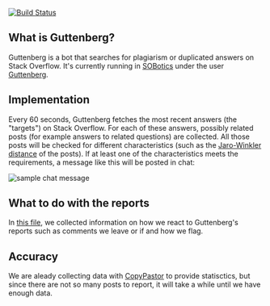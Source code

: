 [![Build Status](https://travis-ci.org/SOBotics/Guttenberg.svg?branch=master)](https://travis-ci.org/SOBotics/Guttenberg)

## What is Guttenberg?

Guttenberg is a bot that searches for plagiarism or duplicated answers on Stack Overflow. It's currently running in [SOBotics][1] under the user [Guttenberg][2].


## Implementation

Every 60 seconds, Guttenberg fetches the most recent answers (the "targets") on Stack Overflow. For each of these answers, possibly related posts (for example answers to related questions) are collected. All those posts will be checked for different characteristics (such as the [Jaro-Winkler distance](https://en.wikipedia.org/wiki/Jaro–Winkler_distance) of the posts). If at least one of the characteristics meets the requirements, a message like this will be posted in chat:

![sample chat message](https://i.imgur.com/a35TxnN.png)


## What to do with the reports

In [this file](feedback.md), we collected information on how we react to Guttenberg's reports such as comments we leave or if and how we flag.


## Accuracy

We are aleady collecting data with [CopyPastor](https://github.com/SOBotics/CopyPastor) to provide statisctics, but since there are not so many posts to report, it will take a while until we have enough data.


  [1]: http://chat.stackoverflow.com/rooms/111347/sobotics
  [2]: http://stackoverflow.com/users/7418352/guttenberg
  [3]: https://github.com/SOBotics/Guttenberg
